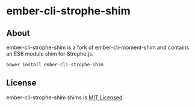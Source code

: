 ember-cli-strophe-shim
===========

About
-----

ember-cli-strophe-shim is a fork of ember-cli-moment-shim and contains an ES6 module shim for Strophe.js.

`bower install ember-cli-strophe-shim`


License
-------

ember-cli-strophe-shim shims is [MIT Licensed](https://github.com/stefanpenner/ember-cli-shims/blob/master/LICENSE.md).
